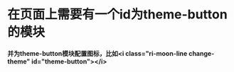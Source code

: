 # 在页面上需要有一个id为theme-button的模块  
#### 并为theme-button模块配置图标，比如<i class="ri-moon-line change-theme" id="theme-button"\></i\> 
